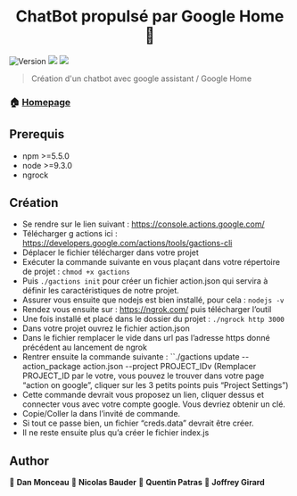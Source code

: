 <h1 align="center">ChatBot propulsé par Google Home 👋</h1>
<p>
  <img alt="Version" src="https://img.shields.io/badge/version-1.0.0-blue.svg?cacheSeconds=2592000" />
  <img src="https://img.shields.io/badge/npm-%3E%3D5.5.0-blue.svg" />
  <img src="https://img.shields.io/badge/node-%3E%3D9.3.0-blue.svg" />


</p>

> Création d'un chatbot avec google assistant / Google Home



### 🏠 [Homepage](https://gitlab.com/chatbotleans45/chatbotleans#readme)

## Prerequis

- npm >=5.5.0
- node >=9.3.0
- ngrock

## Création


- Se rendre sur le lien suivant : https://console.actions.google.com/
- Télécharger g actions ici : https://developers.google.com/actions/tools/gactions-cli
- Déplacer le fichier télécharger dans votre projet
- Exécuter la commande suivante en vous plaçant dans votre répertoire de projet : ``chmod +x gactions``
- Puis ``./gactions init`` pour créer un fichier action.json qui servira à définir les caractéristiques de notre projet. 
- Assurer vous ensuite que nodejs est bien installé, pour cela : ``nodejs -v``
- Rendez vous ensuite sur : https://ngrok.com/ puis télécharger l’outil
- Une fois installé et placé dans le dossier du projet : ``./ngrock http 3000``
- Dans votre projet ouvrez le fichier action.json
- Dans le fichier remplacer le vide dans url pas l’adresse https donné précédent au lancement de ngrok
- Rentrer ensuite la commande suivante : ``./gactions update --action_package action.json --project PROJECT_IDv (Remplacer PROJECT_ID par le votre, vous pouvez le trouver dans votre page “action on google”, cliquer sur les 3 petits points puis “Project Settings”)
- Cette commande devrait vous proposez un lien, cliquer dessus et connecter vous avec votre compte google. Vous devriez obtenir un clé.
- Copie/Coller la dans l’invité de commande. 
- Si tout ce passe bien, un fichier “creds.data” devrait être créer.
- Il ne reste ensuite plus qu’a créer le fichier index.js
## Author

👤 **Dan Monceau**
👤 **Nicolas Bauder**
👤 **Quentin Patras**
👤 **Joffrey Girard**
